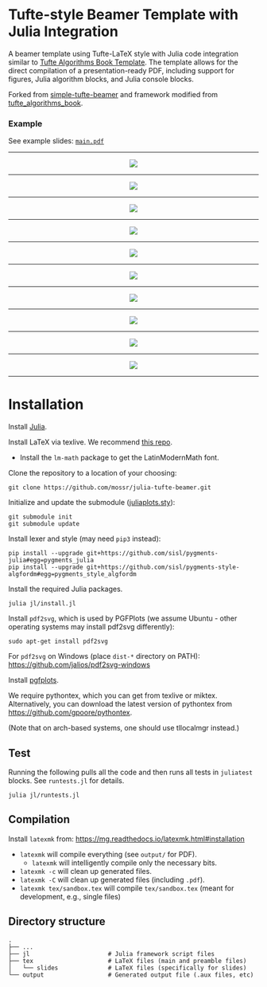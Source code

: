 # Tufte-style Beamer Template with Julia Integration
A beamer template using Tufte-LaTeX style with Julia code integration similar to [Tufte Algorithms Book Template](https://github.com/sisl/tufte_algorithms_book). The template allows for the direct compilation of a presentation-ready PDF, including support for figures, Julia algorithm blocks, and Julia console blocks.


Forked from [simple-tufte-beamer](https://github.com/ViniciusBRodrigues/simple-tufte-beamer) and framework modified from [tufte_algorithms_book](https://github.com/sisl/tufte_algorithms_book).


### Example
See example slides: [`main.pdf`](https://github.com/mossr/julia-tufte-beamer/blob/master/main.pdf)

---

<p align="center">
  <img src="https://github.com/mossr/julia-tufte-beamer/blob/master/svg/1_title.svg">
</p>

---

<p align="center">
  <img src="https://github.com/mossr/julia-tufte-beamer/blob/master/svg/2_juliaverbatim.svg">
</p>

---

<p align="center">
  <img src="https://github.com/mossr/julia-tufte-beamer/blob/master/svg/3_juliaconsole.svg">
</p>

---

<p align="center">
  <img src="https://github.com/mossr/julia-tufte-beamer/blob/master/svg/4_plotting.svg">
</p>

---

<p align="center">
  <img src="https://github.com/mossr/julia-tufte-beamer/blob/master/svg/5_tikz.svg">
</p>

---

<p align="center">
  <img src="https://github.com/mossr/julia-tufte-beamer/blob/master/svg/6_algorithms.svg">
</p>

---

<p align="center">
  <img src="https://github.com/mossr/julia-tufte-beamer/blob/master/svg/7_definitions.svg">
</p>

---

<p align="center">
  <img src="https://github.com/mossr/julia-tufte-beamer/blob/master/svg/8_tables.svg">
</p>

---

<p align="center">
  <img src="https://github.com/mossr/julia-tufte-beamer/blob/master/svg/9_bullets.svg">
</p>

---

<p align="center">
  <img src="https://github.com/mossr/julia-tufte-beamer/blob/master/svg/10_references.svg">
</p>

---

# Installation
Install [Julia](https://julialang.org/downloads/).

Install LaTeX via texlive. We recommend [this repo](https://github.com/scottkosty/install-tl-ubuntu).
- Install the `lm-math` package to get the LatinModernMath font.

Clone the repository to a location of your choosing:
```
git clone https://github.com/mossr/julia-tufte-beamer.git
```

Initialize and update the submodule ([juliaplots.sty](https://github.com/sisl/juliaplots.sty)):
```
git submodule init
git submodule update
```

Install lexer and style (may need `pip3` instead):
```
pip install --upgrade git+https://github.com/sisl/pygments-julia#egg=pygments_julia
pip install --upgrade git+https://github.com/sisl/pygments-style-algfordm#egg=pygments_style_algfordm
```

Install the required Julia packages.
```
julia jl/install.jl
```

Install `pdf2svg`, which is used by PGFPlots (we assume Ubuntu - other operating systems may install pdf2svg differently):
```
sudo apt-get install pdf2svg
```
For `pdf2svg` on Windows (place `dist-*` directory on PATH): https://github.com/jalios/pdf2svg-windows

Install [pgfplots](https://ctan.org/pkg/pgfplots).

We require pythontex, which you can get from texlive or miktex. Alternatively, you can download the latest version of pythontex from https://github.com/gpoore/pythontex.

(Note that on arch-based systems, one should use tllocalmgr instead.)

## Test

Running the following pulls all the code and then runs all tests in `juliatest` blocks. See `runtests.jl` for details.

```
julia jl/runtests.jl
```

## Compilation

Install `latexmk` from: https://mg.readthedocs.io/latexmk.html#installation

* `latexmk` will compile everything (see `output/` for PDF).
    * `latexmk` will intelligently compile only the necessary bits.
* `latexmk -c` will clean up generated files.
* `latexmk -C` will clean up generated files (including `.pdf`).
* `latexmk tex/sandbox.tex` will compile `tex/sandbox.tex` (meant for development, e.g., single files)


## Directory structure

    .
    ├── ...
    ├── jl                      # Julia framework script files
    ├── tex                     # LaTeX files (main and preamble files)
    │   └── slides              # LaTeX files (specifically for slides)
    └── output                  # Generated output file (.aux files, etc)
